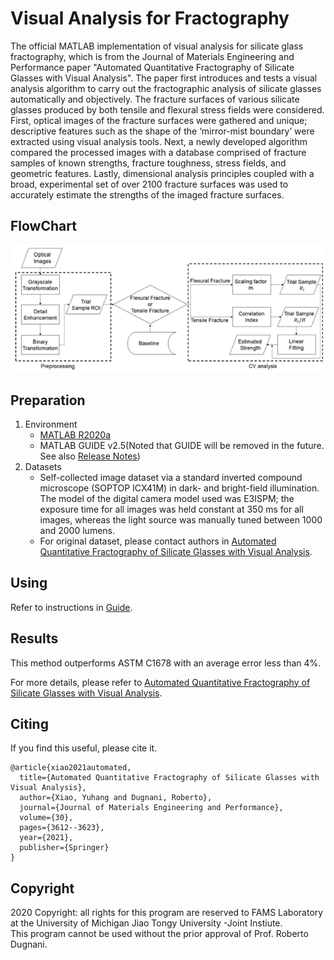 # Visual Analysis for Fractography

The official MATLAB implementation of visual analysis for silicate glass fractography, which 
is from the Journal of Materials Engineering and Performance paper "Automated Quantitative Fractography of Silicate Glasses with Visual Analysis". 
The paper first introduces and tests a visual analysis algorithm to carry out the fractographic analysis of silicate glasses automatically and objectively. 
The fracture surfaces of various silicate glasses produced by both tensile and flexural stress fields were considered. 
First, optical images of the fracture surfaces were gathered and unique; 
descriptive features such as the shape of the ‘mirror-mist boundary’ were extracted using visual analysis tools. 
Next, a newly developed algorithm compared the processed images with a database comprised of fracture samples of 
known strengths, fracture toughness, stress fields, and geometric features. 
Lastly, dimensional analysis principles coupled with a broad, experimental set of over 2100 fracture surfaces was used to 
accurately estimate the strengths of the imaged fracture surfaces.

## FlowChart

<p align="center">
  <img src="flowchart.png" width="800">
</p>

## Preparation

1. Environment
   - [MATLAB R2020a](https://www.mathworks.com/products/new_products/release2020a.html)
   - MATLAB GUIDE v2.5(Noted that GUIDE will be removed in the future. See also [Release Notes](https://www.mathworks.com/help/doc-archives.html))
2. Datasets
   - Self-collected image dataset via a standard inverted compound microscope (SOPTOP ICX41M) in dark- and bright-field illumination. The model of the digital camera model used was E3ISPM; the exposure time for all images was held constant at 350 ms for all images, whereas the light source was manually tuned between 1000 and 2000 lumens.
   - For original dataset, please contact authors in [Automated Quantitative Fractography of Silicate Glasses with Visual Analysis](https://link.springer.com/article/10.1007/s11665-021-05697-1).

## Using

Refer to instructions in [Guide](./Guide.pdf).

## Results

This method outperforms ASTM C1678 with an average error less than 4%.

For more details, please refer to [Automated Quantitative Fractography of Silicate Glasses with Visual Analysis](https://link.springer.com/article/10.1007/s11665-021-05697-1).

## Citing
If you find this useful, please cite it.

```
@article{xiao2021automated,
  title={Automated Quantitative Fractography of Silicate Glasses with Visual Analysis},
  author={Xiao, Yuhang and Dugnani, Roberto},
  journal={Journal of Materials Engineering and Performance},
  volume={30},
  pages={3612--3623},
  year={2021},
  publisher={Springer}
}
```

## Copyright

2020 Copyright: all rights for this program are reserved to FAMS Laboratory at the University of Michigan Jiao Tongy University -Joint Instiute.  
This program cannot be used without the prior approval of Prof. Roberto Dugnani.
